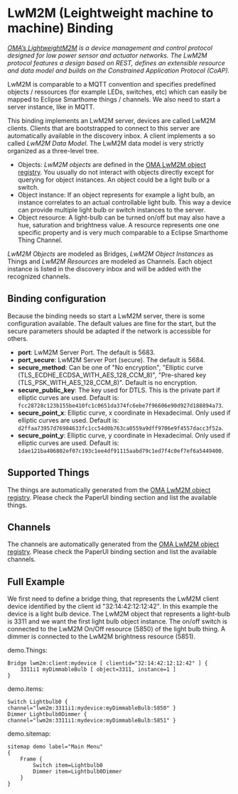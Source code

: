 # LwM2M (Leightweight machine to machine) Binding

_[OMA’s LightweightM2M](http://openmobilealliance.org/iot/lightweight-m2m-lwm2m) is a device management and control protocol designed for low power sensor and actuator networks. The LwM2M protocol features a design based on REST, defines an extensible resource and data model and builds on the Constrained Application Protocol (CoAP)._

LwM2M is comparable to a MQTT convention and specifies predefined objects / ressources (for example LEDs, switches, etc) which can easily be mapped to Eclipse Smarthome things / channels. We also need to start a server instance, like in MQTT.

This binding implements an LwM2M server, devices are called LwM2M clients. Clients that are bootstrapped to connect to this server are automatically available in the discovery inbox. A client implements a so called *LwM2M Data Model*. The LwM2M data model is very strictly organized as a three-level tree.

 * Objects: *LwM2M objects* are defined in the [OMA LwM2M object registry](http://www.openmobilealliance.org/wp/OMNA/LwM2M/LwM2MRegistry.html). You usually do not interact with objects directly except for querying for object instances. An object could be a light bulb or a switch.
 * Object instance: If an object represents for example a light bulb, an instance correlates to an actual controllable light bulb. This way a device can provide multiple light bulb or switch instances to the server.
 * Object resource: A light-bulb can be turned on/off but may also have a hue, saturation and brightness value. A resource represents one one specific property and is very much comparable to a Eclipse Smarthome Thing Channel.
 
 *LwM2M Objects* are modeled as Bridges, *LwM2M Object Instances* as Things and *LwM2M Resources* are modeled as Channels. Each object instance is listed in the discovery inbox and will be added with the recognized channels.

## Binding configuration

Because the binding needs so start a LwM2M server, there is some configuration available. The default values are fine for the start, but the secure parameters should be adapted if the network is accessible for others.

* **port**: LwM2M Server Port. The default is 5683.
* **port_secure**: LwM2M Server Port (secure). The default is 5684.
* **secure_method**: Can be one of "No encryption", "Elliptic curve (TLS_ECDHE_ECDSA_WITH_AES_128_CCM_8)", "Pre-shared key (TLS_PSK_WITH_AES_128_CCM_8)". Default is no encryption.
* **secure_public_key**: The key used for DTLS. This is the private part if elliptic curves are used. Default is: `fcc28728c123b155be410fc1c0651da374fc6ebe7f96606e90d927d188894a73`.
* **secure_point_x**: Elliptic curve, x coordinate in Hexadecimal. Only used if elliptic curves are used. Default is: `d2ffaa73957d76984633fc1cc54d0b763ca0559a9dff9706e9f4557dacc3f52a`.
* **secure_point_y**: Elliptic curve, y coordinate in Hexadecimal. Only used if elliptic curves are used. Default is: `1dae121ba406802ef07c193c1ee4df91115aabd79c1ed7f4c0ef7ef6a5449400`.

## Supported Things

The things are automatically generated from the [OMA LwM2M object registry](http://www.openmobilealliance.org/wp/OMNA/LwM2M/LwM2MRegistry.html). Please check the PaperUI binding section and list the available things.

## Channels

The channels are automatically generated from the [OMA LwM2M object registry](http://www.openmobilealliance.org/wp/OMNA/LwM2M/LwM2MRegistry.html). Please check the PaperUI binding section and list the available channels.

## Full Example

We first need to define a bridge thing, that represents the LwM2M client device identified by the client id "32:14:42:12:12:42".
In this example the device is a light bulb device. The LwM2M object that represents a light-bulb is 3311 and we want the first light bulb object instance.
The on/off switch is connected to the LwM2M On/Off resource (5850) of the light bulb thing.
A dimmer is connected to the LwM2M brightness resource (5851).

demo.Things:

```
Bridge lwm2m:client:mydevice [ clientid="32:14:42:12:12:42" ] {
    3311i1 myDimmableBulb [ object=3311, instance=1 ]
}
```

demo.items:

```
Switch Lightbulb0 { channel="lwm2m:3311i1:mydevice:myDimmableBulb:5850" }
Dimmer Lightbulb0Dimmer { channel="lwm2m:3311i1:mydevice:myDimmableBulb:5851" }
```

demo.sitemap:

```
sitemap demo label="Main Menu"
{
	Frame {
		Switch item=Lightbulb0
		Dimmer item=Lightbulb0Dimmer
	}
}
```
